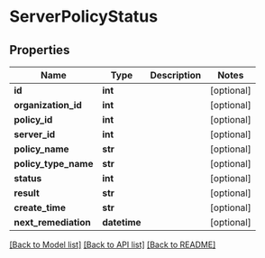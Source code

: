 # ServerPolicyStatus

## Properties
Name | Type | Description | Notes
------------ | ------------- | ------------- | -------------
**id** | **int** |  | [optional] 
**organization_id** | **int** |  | [optional] 
**policy_id** | **int** |  | [optional] 
**server_id** | **int** |  | [optional] 
**policy_name** | **str** |  | [optional] 
**policy_type_name** | **str** |  | [optional] 
**status** | **int** |  | [optional] 
**result** | **str** |  | [optional] 
**create_time** | **str** |  | [optional] 
**next_remediation** | **datetime** |  | [optional] 

[[Back to Model list]](../README.md#documentation-for-models) [[Back to API list]](../README.md#documentation-for-api-endpoints) [[Back to README]](../README.md)

